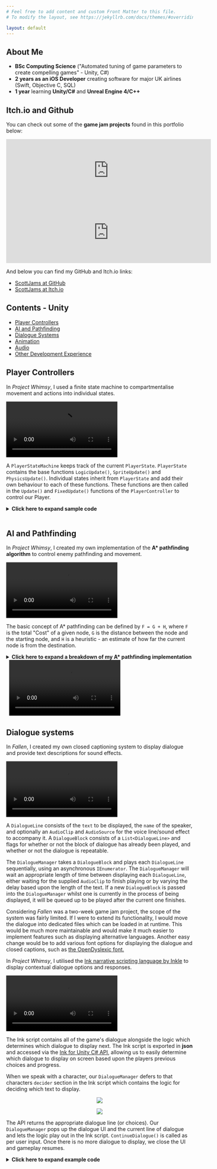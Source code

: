 ```yaml
---
# Feel free to add content and custom Front Matter to this file.
# To modify the layout, see https://jekyllrb.com/docs/themes/#overriding-theme-defaults

layout: default
---
```


## About Me

- **BSc Computing Science** ("Automated tuning of game parameters to create compelling games" - Unity, C#)
- **2 years as an iOS Developer** creating software for major UK airlines (Swift, Objective C, SQL)
- **1 year** learning **Unity/C#** and **Unreal Engine 4/C++**

## Itch.io and Github

You can check out some of the **game jam projects** found in this portfolio below:

<iframe src="https://itch.io/embed/839543?linkback=true" width="552" height="167" frameborder="0"><a href="https://scottjams.itch.io/moonshot-2020">Moonshot 2020 by ScottJams</a></iframe>

<iframe src="https://itch.io/embed/1279025?linkback=true" width="552" height="167" frameborder="0"><a href="https://scottjams.itch.io/fallen">Fallen by ScottJams</a></iframe>

And below you can find my GitHub and Itch.io links:

- [ScottJams at GitHub](https://github.com/ScottJams)
- [ScottJams at Itch.io](https://scottjams.itch.io/)

## Contents - Unity

- [Player Controllers](#player-controllers) 
- [AI and Pathfinding](#ai-and-pathfinding) 
- [Dialogue Systems](#dialogue-systems) 
- [Animation](#animation) 
- [Audio](#audio) 
- [Other Development Experience](#other-development-experience) 

## Player Controllers

In *Project Whimsy*, I used a finite state machine to compartmentalise movement and actions into individual states. 

<video src="https://user-images.githubusercontent.com/69112024/152352692-f6ee8042-9aa2-4a7e-8ee9-fdceab6ab3b8.mp4" controls="controls" style="max-width: 730px;">
</video>

A `PlayerStateMachine` keeps track of the current `PlayerState`. `PlayerState` contains the base functions `LogicUpdate()`, `SpriteUpdate()` and `PhysicsUpdate()`. Individual states inherit from `PlayerState` and add their own behaviour to each of these functions. These functions are then called in the `Update()` and `FixedUpdate()` functions of the `PlayerController` to control our Player.


<details><summary><b>Click here to expand sample code</b></summary>

<div markdown="1">
``` c#
public class PlayerController : MonoBehaviour 
{
	void Update()
	{
		// Current state logic and sprite updates
		movementStateMachine.LogicUpdate();
		movementStateMachine.SpriteUpdate();	
	}

	void FixedUpdate()
	{
		// Current state movement and physics updates
		movementStateMachine.PhysicsUpdate();
	}
}
```

</div></details>
&nbsp;

Some states might share a lot of functionality. For example, the actions we are able to perform in the `IdleState` and `WalkingState` are largely the same. To avoid code duplication, `GroundedState` inherits from `PlayerState` and adds common behaviours which dictate how our Player can move and act when grounded. `IdleState` and `WalkingState` then derive their base behaviour from `GroundedState` and can add their own specific functionality if required.

The following demonstrates this with very simple movement:

<details> <summary><b>Click here to expand sample code</b></summary>

<div markdown="1">
``` c#
public class WalkState : GroundedState 
{
	public override void PhysicsUpdate()
	{
		base.PhysicsUpdate();
	}
}

public class GroundedState : PlayerState
{
	public override void PhysicsUpdate()
	{
		// Simple movement, directly modifying velocity
		float horizontalInput = inputActions.HorizontalMoveInput;
		Vector2 newVelocity = Vector2.zero;
		if (horizontalInput != 0)
		{
			newVelocity.x = (horizontalInput > 0) ? 
			playerController.properties.WalkingSpeed : 
			-playerController.properties.WalkingSpeed;
		}
		newVelocity.y = 0;
		playerController.RigidBody2D.velocity = newVelocity;
	}
}
```

</div></details>
&nbsp;

## AI and Pathfinding

In *Project Whimsy*, I created my own implementation of the **A\* pathfinding algorithm** to control enemy pathfinding and movement.

<video src="https://user-images.githubusercontent.com/69112024/154096348-64eda84d-e279-40ce-a25c-3890e705801e.mp4" controls="controls" style="max-width: 730px;">
</video>

The basic concept of A* pathfinding can be defined by `F = G + H`, where `F` is the total "Cost" of a given node, `G` is the distance between the node and the starting node, and `H` is a heuristic - an estimate of how far the current node is from the destination. 

<details> <summary><b>Click here to expand a breakdown of my A* pathfinding implementation</b></summary>

<div markdown="1">
In order to implement this in Unity, I needed to start with a way to create a graph of nodes to represent each area. Since the gameplay areas in *Project Whimsy* are comprised of 2D `Tilemaps`, I required some sort of grid (rather than say, a `NavMesh` in a 3D setting). I created a `PathfindingGrid` component which would serve as my method of separating the game world into `PathfindingNode`s and give me a way to iterate through them.

After generating a suitable grid of nodes, I needed to look through them and figure out a path. By maintaining a list of nodes we want to look through (the `openList`) and nodes we've already looked at (the `closedList`), we can calculate the `F` cost for each node and work our way towards the destination. Once the destination is found, we can work our way backwards to get the finished path. 

The first step is to calculate the F cost for the starting node. G would be zero, since we're at the start. Our H cost is the estimated distance to the destination, ignoring any obstacles. In this case I chose Chebyshev distance as my heuristic, which is a roundabout way of saying you can move diagonally on the grid (8-directional movement). F is simply the total of these two values.

With the initial node calculated, we can begin our main loop:
- If the current node is the destination, work backwards to return our path.
- Add current node to the closed list.
- Look at all the neighbours of the current node which aren't obstacles or on the closed list.
- If we have a faster path to a neighbour than we previously did, update the neighbours F cost and add to open list.

We iterate this until the current node is the same as the destination node. If we run out of nodes on the open list, then there's no path available to the destination.

To put all of this into action, I combined it with a state machine as outlined earlier on (check [here](#player-controllers)). When the `Player` approaches our "Bee" enemy, it moves into a `Seeking` state and begins searching for a path to the `Player`. When the path is found, we convert it into a `List` of `Vector3` and display them using `DrawRay` for debugging purposes. The enemy moves along these vectors until it reaches the player, where presumably it deals some damage or gives them a nice warm hug.

There are myriad ways to improve upon this implementation. First and foremost, this doesn't account for the size of the collider the enemy has - I'm sure if an enemy was too large or the grid size wasn't suitable then an enemy could easily get stuck. This can be further optimised; as it stands, the main loop is always finding the current nodes neighbours, when these could definitely be stored in advance if the level had static ground obstacles.
</div></details>
&nbsp;

<video src="https://user-images.githubusercontent.com/69112024/155009972-743d038e-8258-4bbe-ade3-978d16ef9617.mp4" controls="controls" style="max-width: 730px;">
</video>
&nbsp;

## Dialogue systems

In *Fallen*, I created my own closed captioning system to display dialogue and provide text descriptions for sound effects. 

<video src="
https://user-images.githubusercontent.com/69112024/153856779-6cf8b766-5675-4564-863b-94b6058dc5b9.mp4" controls="controls" style="max-width: 730px;">
</video>

A `DialogueLine` consists of the `text` to be displayed, the `name` of the speaker, and optionally an `AudioClip` and `AudioSource` for the voice line/sound effect to accompany it. A `DialogueBlock` consists of a `List<DialogueLine>` and flags for whether or not the block of dialogue has already been played, and whether or not the dialogue is repeatable. 

The `DialogueManager` takes a `DialogueBlock` and plays each `DialogueLine` sequentially, using an asynchronous `IEnumerator`. The `DialogueManager` will wait an appropriate length of time between displaying each `DialogueLine`, either waiting for the supplied `AudioClip` to finish playing or by varying the delay based upon the length of the text. If a new `DialogueBlock` is passed into the `DialogueManager` whilst one is currently in the process of being displayed, it will be queued up to be played after the current one finishes.

Considering *Fallen* was a two-week game jam project, the scope of the system was fairly limited. If I were to extend its functionality, I would move the dialogue into dedicated files which can be loaded in at runtime. This would be much more maintainable and would make it much easier to implement features such as displaying alternative languages. Another easy change would be to add various font options for displaying the dialogue and closed captions, such as [the OpenDyslexic font.](https://opendyslexic.org/)
&nbsp;

In *Project Whimsy*, I utilised the [Ink narrative scripting language by Inkle](https://www.inklestudios.com/ink/) to display contextual dialogue options and responses. 

<video src="https://user-images.githubusercontent.com/69112024/153493429-8adbd973-761a-4d42-88f0-8c7ba92a63dc.mp4" controls="controls" style="max-width: 730px;">
</video>

The Ink script contains all of the game's dialogue alongside the logic which determines which dialogue to display next. The Ink script is exported in **json** and accessed via the [Ink for Unity C# API](https://github.com/inkle/ink-unity-integration), allowing us to easily determine which dialogue to display on screen based upon the players previous choices and progress.

When we speak with a character, our `DialogueManager` defers to that characters `decider` section in the Ink script which contains the logic for deciding which text to display. 

<p align="center">
  <img src="https://user-images.githubusercontent.com/69112024/153217288-eac3fb80-074d-4d8d-9400-c32714c07b57.PNG"/>
</p>

<p align="center">
  <img src="https://user-images.githubusercontent.com/69112024/153217266-437a4c6e-108e-4e82-9177-7dfa6b3514a6.PNG"/>
</p>

The API returns the appropriate dialogue line (or choices). Our `DialogueManager` pops up the dialogue UI and the current line of dialogue and lets the logic play out in the Ink script. `ContinueDialogue()` is called as per user input. Once there is no more dialogue to display, we close the UI and gameplay resumes.

<details> <summary><b>Click here to expand example code</b></summary>

<div markdown="1">
``` c#
private void ContinueDialogue()
{
	// Remove all current dialogue UI on screen
	RemoveChildren();

	// Get current choices
	int choiceCount = story.currentChoices.Count;

	// If there's no line of text to display, display choices or end dialogue
	if (!story.canContinue)
	{
		if (choiceCount == 0)
		{
			CloseDialogueBox();
			return;
		}

		DisplayDialogueBox();
		DisplayChoices();
		return;
	}

	// Gets the next line of the story
	string text = story.Continue();

	// If the next line is whitespace, skip over it
	if (text == "")
	{
		ContinueDialogue();
	}
	
	// Show box
	DisplayDialogueBox();
	// Removes any extra whitespace from the text
	text = text.Trim();
	// Display the text on screen
	CreateContentView(text);
	return;
}
```

</div></details>
&nbsp;


## Animation

In *Fallen*, I imported animations from [Mixamo](https://www.mixamo.com) and used an `Animator` to transition between them as appropriate. I also used `Animations` for fading in and out during scene transitions.

<video src="https://user-images.githubusercontent.com/69112024/155396952-c836e898-dc3d-484a-a2e4-007956fd6d87.mp4" controls="controls" style="max-width: 730px;">
</video>

Since this was a game jam project, I didn't commit to fully fleshing it out with animations such as rotating in position, moving diagonally, moving backwards and so forth - but it was a good introduction to blending between more complex `Animation` timelines.

In *Moonshot*, I first learned to use the `Animation` timeline to create simple animations for the various player states.

<video src="https://user-images.githubusercontent.com/69112024/155396916-688dc3fd-3b8f-4e11-9622-e8b06c2e8d68.mp4" controls="controls" style="max-width: 730px;">
</video>

I also used `Animators` in this project for basic UI effects, such as when picking up collectibles.

<video src="https://user-images.githubusercontent.com/69112024/155396943-cff7ed08-8685-4cd4-a857-9af3f7fddcfc.mp4" controls="controls" style="max-width: 730px;">
</video>

## Audio

In *Fallen*, I used a lot of spatial audio to contribute to the overall atmosphere.

<video src="https://user-images.githubusercontent.com/69112024/155536810-8cdeb24f-300e-4d5c-a0d2-964b1913174b.mp4" controls="controls" style="max-width: 730px;">
</video>

<video src="https://user-images.githubusercontent.com/69112024/155536837-264a2cc7-ef18-4295-9b58-58c113f82d5d.mp4" controls="controls" style="max-width: 730px;">
</video>

I also used various `AudioFilters` to create interesting effects, such as a `Low Pass Filter` to create this muffled-sounding argument.

<video src="https://user-images.githubusercontent.com/69112024/155536869-65668379-b58c-42bb-8790-0d12e43c34c9.mp4" controls="controls" style="max-width: 730px;">
</video>

In all of these clips you can see that I tied sound effects to the player's `Animation` timeline to play sounds during walking animations. When the player's foot touches the ground during the `Walking` and `Running` states, an `AnimationEvent` is triggered. A script then checks for which type of ground we're currently walking over (wooden, concrete etc) and plays an appropriate sound effect. There's a good variety of sound effects for each different type of terrain in order to avoid repetition.


## Other development experience

In addition to my game development experience, I have **at least 2 years professional development experience** using the following platforms, languages, and tools:

<p align="center">
  <img src="https://user-images.githubusercontent.com/69112024/155584338-4f1413fe-0a7f-4f51-a161-faaec3e20840.png"/>
</p>